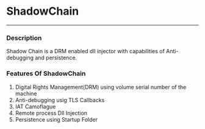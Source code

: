 # ShadowChain
---------
### Description

Shadow Chain is a DRM enabled dll injector with capabilities of Anti-debugging and persistence.

### Features Of ShadowChain

1. Digital Rights Management(DRM) using volume serial number of the machine
2. Anti-debugging usig TLS Callbacks
3. IAT Camoflague
4. Remote process Dll Injection
5. Persistence using Startup Folder

### 

